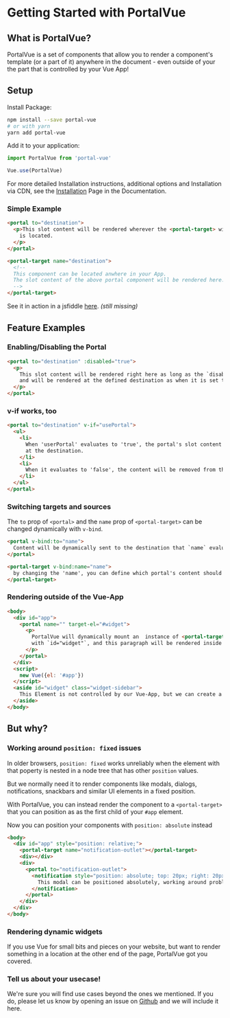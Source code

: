 # Getting Started with PortalVue

## What is PortalVue?

PortalVue is a set of components that allow you to render a component's template
(or a part of it) anywhere in the document - even outside of your the part that is controlled by your Vue App!

## Setup

Install Package:
```bash
npm install --save portal-vue
# or with yarn
yarn add portal-vue
```
Add it to your application:
```javascript
import PortalVue from 'portal-vue'

Vue.use(PortalVue)
```

For more detailed Installation instructions, additional options and Installation via CDN,
see the <a href="#" router-link="/docs/installation">Installation</a> Page in the Documentation.

### Simple Example

```html
<portal to="destination">
  <p>This slot content will be rendered wherever the <portal-target> with name 'destination'
    is located.
  </p>
</portal>

<portal-target name="destination">
  <!--
  This component can be located anwhere in your App.
  The slot content of the above portal component will be rendered here.
  -->
</portal-target>
```

See it in action in a jsfiddle <a href="#">here</a>. *(still missing)*

## Feature Examples

### Enabling/Disabling the Portal
```html
<portal to="destination" :disabled="true">
  <p>
    This slot content will be rendered right here as long as the `disabled` prop evaluates to `false`,<br>
    and will be rendered at the defined destination as when it is set to `true`
  </p>
</portal>
```

### v-if works, too

```html
<portal to="destination" v-if="usePortal">
  <ul>
    <li>
      When 'userPortal' evaluates to 'true', the portal's slot content will be rendered
      at the destination.
    </li>
    <li>
      When it evaluates to 'false', the content will be removed from the detination
    </li>
  </ul>
</portal>
```

### Switching targets and sources

The `to` prop of `<portal>` and the `name` prop of `<portal-target>` can be changed dynamically with `v-bind`.

```html
<portal v-bind:to="name">
  Content will be dynamically sent to the destination that `name` evaluates to
</portal>

<portal-target v-bind:name="name">
  by changing the 'name', you can define which portal's content should be shown.
</portal-target>
```
### Rendering outside of the Vue-App

```html
<body>
  <div id="app">
    <portal name="" target-el="#widget">
      <p>
        PortalVue will dynamically mount an  instance of <portal-target> in place of the Element
        with `id="widget"`, and this paragraph will be rendered inside of it.
      </p>
    </portal>
  </div>
  <script>
    new Vue({el: '#app'})
  </script>
  <aside id="widget" class="widget-sidebar">
    This Element is not controlled by our Vue-App, but we can create a <portal-target> there dynamically.
  </aside>
</body>
```

## But why?

### Working around `position: fixed` issues

In older browsers, `position: fixed` works unreliably when the element with that poperty
is nested in a node tree that has other `position` values.

But we normally need it to render components like modals, dialogs, notifications, snackbars
and similar UI elements in a fixed position.

With PortalVue, you can instead render the component to a `<portal-target>` that you can position
as as the first child of your `#app` element.

Now you can position your components with `position: absolute` instead

```html
<body>
  <div id="app" style="position: relative;">
    <portal-target name="notification-outlet"></portal-target>
    <div></div>
    <div>
      <portal to="notification-outlet">
        <notification style="position: absolute; top: 20px; right: 20px;">
          This modal can be positioned absolutely, working around problems with 'fixed'
        </notification>
      </portal>
    </div>
  </div>
</body>
```

### Rendering dynamic widgets

If you use Vue for small bits and pieces on your website, but want to render something in a location at the other end of the page, PortalVue got you covered.

### Tell us about your usecase!

We're sure you will find use cases beyond the ones we mentioned. If you do, please
let us know by opening an issue on <a href="http://github.com/linusborg/portal-vue">Github</a>
and we will include it here.

